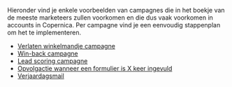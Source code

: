 Hieronder vind je enkele voorbeelden van campagnes die in het boekje van
de meeste marketeers zullen voorkomen en die dus vaak voorkomen in
accounts in Copernica. Per campagne vind je een eenvoudig stappenplan om
het te implementeren.

-   [Verlaten winkelmandje
    campagne](verlaten-winkelmandjes-email-campagne-een-uitgewerkt-voorbeeld)
-   [Win-back campagne](win-back-terugwin-campagne-in-copernica)
-   [Lead scoring campagne](lead-scoring-campagne-in-copernica)
-   [Opvolgactie wanneer een formulier is X keer
    ingevuld](trigger-follow-up-when-web-form-has-been-submitted-x-times)
-   [Verjaardagsmail](een-verjaardagselectie-maken)

